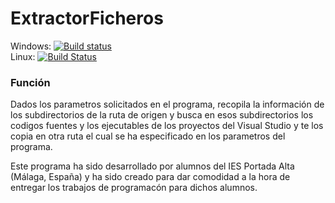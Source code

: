 # ExtractorFicheros
Windows: [![Build status](https://ci.appveyor.com/api/projects/status/nlq03nc95q5d8xac/branch/master?svg=true)](https://ci.appveyor.com/project/ElAdrixHD/extractorficheros/branch/master)  
Linux: [![Build Status](https://travis-ci.org/ElAdrixHD/ExtractorFicheros.svg?branch=master)](https://travis-ci.org/ElAdrixHD/ExtractorFicheros)  
  
### Función

Dados los parametros solicitados en el programa, recopila la información de los subdirectorios de la ruta de origen y busca en esos subdirectorios los codigos fuentes y los ejecutables de los proyectos del Visual Studio y te los copia en otra ruta el cual se ha especificado en los parametros del programa.

Este programa ha sido desarrollado por alumnos del IES Portada Alta (Málaga, España) y ha sido creado para dar comodidad a la hora de entregar los trabajos de programacón para dichos alumnos.  
